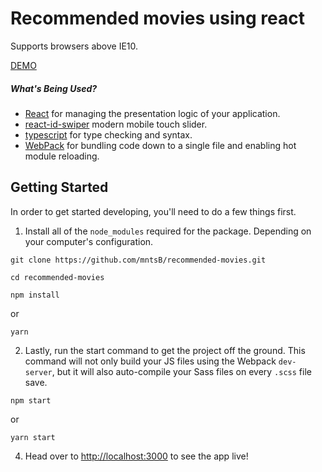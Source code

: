 # Recommended movies using react

Supports browsers above IE10.

[DEMO](https://mntsb.github.io/recommended-movies/)

##### What's Being Used?

- [React](http://facebook.github.io/react/) for managing the presentation logic of your application.
- [react-id-swiper](https://github.com/kidjp85/react-id-swipe) modern mobile touch slider.
- [typescript](https://www.typescriptlang.org/) for type checking and syntax.
- [WebPack](http://webpack.github.io/) for bundling code down to a single file and enabling hot module reloading.

## Getting Started

In order to get started developing, you'll need to do a few things first.

1. Install all of the `node_modules` required for the package. Depending on your computer's configuration.

```
git clone https://github.com/mntsB/recommended-movies.git
```

```
cd recommended-movies
```

```
npm install
```

or

```
yarn
```

2. Lastly, run the start command to get the project off the ground. This command will not only build your JS files using the Webpack `dev-server`, but it will also auto-compile your Sass files on every `.scss` file save.

```
npm start
```

or

```
yarn start
```

4. Head over to [http://localhost:3000](http://localhost:3000) to see the app live!
